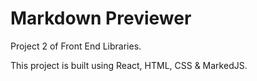 # Markdown Previewer

Project 2 of Front End Libraries.

This project is built using React, HTML, CSS & MarkedJS.
